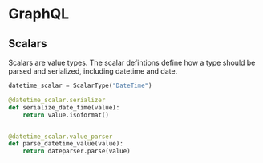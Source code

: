 # GraphQL

## Scalars

Scalars are value types. The scalar defintions define how a type should be parsed and serialized, including datetime and date.

```py
datetime_scalar = ScalarType("DateTime")

@datetime_scalar.serializer
def serialize_date_time(value):
    return value.isoformat()


@datetime_scalar.value_parser
def parse_datetime_value(value):
    return dateparser.parse(value)
```
